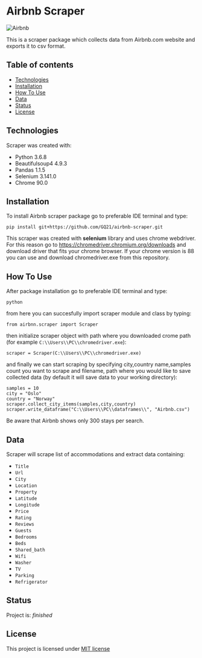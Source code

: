 # Airbnb Scraper

<img src="https://i.ibb.co/prSqVQM/Airbnb.png" alt="Airbnb" border="0">

This is a scraper package which collects data from Airbnb.com website and exports it to csv format.

## Table of contents
* [Technologies](#technologies)
* [Installation](#installation)
* [How To Use](#how-to-use)
* [Data](#data)
* [Status](#status)
* [License](#license)

## Technologies
Scraper was created with:
* Python 3.6.8
* Beautifulsoup4 4.9.3
* Pandas 1.1.5
* Selenium 3.141.0
* Chrome 90.0

## Installation

To install Airbnb scraper package go to preferable IDE terminal and type:

```pip install git+https://github.com/GQ21/airbnb-scraper.git```

This scraper was created with **selenium** library and uses chrome webdriver. For this reason go to https://chromedriver.chromium.org/downloads  and download driver that fits your chrome browser. If your chrome version is 88 you can use and download chromedriver.exe from this repository.

## How To Use

After package installation go to preferable IDE terminal and type:

```python```

from here you can succesfully import scraper module and class by typing:

```from airbnn.scraper import Scraper```

then initialize scraper object with path where you downloaded crome path (for example `C:\\Users\\PC\\chromedriver.exe`):

```scraper = Scraper(C:\\Users\\PC\\chromedriver.exe)```

and finally we can start scraping by specifying city,country name,samples count you want to scrape and filename, path where you would like to save collected data (by default it will save data to your working directory):

```
samples = 10
city = "Oslo"
country = "Norway"
scraper.collect_city_items(samples,city,country)
scraper.write_dataframe("C:\\Users\\PC\\dataframes\\", "Airbnb.csv")
```

Be aware that Airbnb shows only 300 stays per search.

## Data
Scraper will scrape list of accommodations and extract data containing:
* `Title` 
* `Url`
* `City`
* `Location`
* `Property`
* `Latitude`
* `Longitude`
* `Price`
* `Rating`
* `Reviews`
* `Guests`
* `Bedrooms`
* `Beds`
* `Shared_bath`
* `Wifi`
* `Washer`
* `TV`
* `Parking`
* `Refrigerator`

## Status

Project is: _finished_

## License

This project is licensed under [MIT license](https://tldrlegal.com/license/mit-license)
